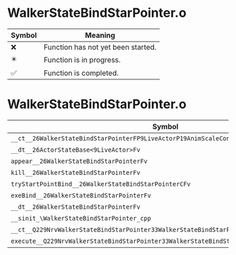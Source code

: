 # WalkerStateBindStarPointer.o
| Symbol | Meaning 
| ------------- | ------------- 
| :x: | Function has not yet been started. 
| :eight_pointed_black_star: | Function is in progress. 
| :white_check_mark: | Function is completed. 


# WalkerStateBindStarPointer.o
| Symbol | Decompiled? |
| ------------- | ------------- |
| `__ct__26WalkerStateBindStarPointerFP9LiveActorP19AnimScaleController` | :white_check_mark: |
| `__dt__26ActorStateBase<9LiveActor>Fv` | :white_check_mark: |
| `appear__26WalkerStateBindStarPointerFv` | :white_check_mark: |
| `kill__26WalkerStateBindStarPointerFv` | :white_check_mark: |
| `tryStartPointBind__26WalkerStateBindStarPointerCFv` | :white_check_mark: |
| `exeBind__26WalkerStateBindStarPointerFv` | :white_check_mark: |
| `__dt__26WalkerStateBindStarPointerFv` | :white_check_mark: |
| `__sinit_\WalkerStateBindStarPointer_cpp` | :white_check_mark: |
| `__ct__Q229NrvWalkerStateBindStarPointer33WalkerStateBindStarPointerNrvBindFv` | :white_check_mark: |
| `execute__Q229NrvWalkerStateBindStarPointer33WalkerStateBindStarPointerNrvBindCFP5Spine` | :white_check_mark: |
